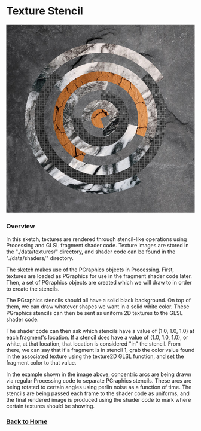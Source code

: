 # Texture Stencil

![graphic.wow](https://github.com/jlehett/ProcessingSketches/blob/master/TextureStencil/main/output/output.png)

### Overview

In this sketch, textures are rendered through stencil-like operations using Processing and GLSL fragment shader code. Texture
images are stored in the "./data/textures/" directory, and shader code can be found in the "./data/shaders/" directory.

The sketch makes use of the PGraphics objects in Processing. First, textures are loaded as PGraphics for use in the fragment
shader code later. Then, a set of PGraphics objects are created which we will draw to in order to create the stencils.

The PGraphics stencils should all have a solid black background. On top of them, we can draw whatever shapes we want in a solid
white color. These PGraphics stencils can then be sent as uniform 2D textures to the GLSL shader code.

The shader code can then ask which stencils have a value of (1.0, 1.0, 1.0) at each fragment's location. If a stencil does have a
value of (1.0, 1.0, 1.0), or white, at that location, that location is considered "in" the stencil. From there, we can say that
if a fragment is in stencil 1, grab the color value found in the associated texture using the texture2D GLSL function, and set 
the fragment color to that value.

In the example shown in the image above, concentric arcs are being drawn via regular Processing code to separate PGraphics 
stencils. These arcs are being rotated to certain angles using perlin noise as a function of time. The stencils are being passed
each frame to the shader code as uniforms, and the final rendered image is produced using the shader code to mark where certain
textures should be showing.

### [Back to Home](https://github.com/jlehett/ProcessingSketches)
